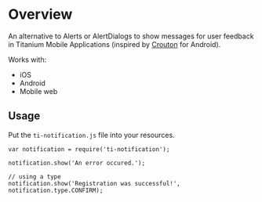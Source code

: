# Overview

An alternative to Alerts or AlertDialogs to show messages for user feedback in Titanium Mobile Applications (inspired by [Crouton](https://github.com/keyboardsurfer/Crouton) for Android).

Works with:

* iOS
* Android
* Mobile web


## Usage
Put the ``ti-notification.js`` file into your resources.


	var notification = require('ti-notification');
	
	notification.show('An error occured.');
	
	// using a type
	notification.show('Registration was successful!', notification.type.CONFIRM);
